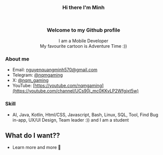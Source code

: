 ### <p align="center">Hi there I'm Minh</p><br><p align="center">Welcome to my Github profile</p>

<p align="center">I am a Mobile Developer <br> My favourite cartoon is Adventure Time :))</p>

### About me
- Email: nguyenquangminh570@gmail.com
- Telegram: [@nqmgaming](http://t.me/nqmgaming)
- X: [@nqm_gaming](https://www.twitter.com/nqm_gaming)
- YouTube: [https://youtube.com/nqmgaming](https://youtube.com/channel/UCs90j_mc0KKvLP2Wfgjxt5w)

### Skill
- AI, Java, Kotlin, Html/CSS, Javascript, Bash, Linux, SQL, Tool, Find Bug in-app, UX/UI Design, Team leader  :)) and I am a student

## What do I want??
- Learn more and more 🤣
